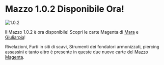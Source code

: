 # Mazzo 1.0.2 Disponibile Ora!

![1.0.2](eg/giumara.jpg)

Il Mazzo 1.0.2 è ora disponibile! Scopri le carte Magenta di [Mara](Magenta/mara.md) e [Giuliarpia](Magenta/giuliarpia.md)!

Rivelazioni, Furti in siti di scavi, Strumenti dei fondatori armonizzati, piercing assassini e tanto altro è presente in queste due nuove carte del [Mazzo Magenta](cartemag.md).